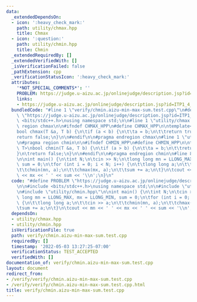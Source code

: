 ```yaml
---
data:
  _extendedDependsOn:
  - icon: ':heavy_check_mark:'
    path: utility/chmax.hpp
    title: Chmax
  - icon: ':question:'
    path: utility/chmin.hpp
    title: Chmin
  _extendedRequiredBy: []
  _extendedVerifiedWith: []
  _isVerificationFailed: false
  _pathExtension: cpp
  _verificationStatusIcon: ':heavy_check_mark:'
  attributes:
    '*NOT_SPECIAL_COMMENTS*': ''
    PROBLEM: https://judge.u-aizu.ac.jp/onlinejudge/description.jsp?id=ITP1_4_D
    links:
    - https://judge.u-aizu.ac.jp/onlinejudge/description.jsp?id=ITP1_4_D
  bundledCode: "#line 1 \"verify/chmin.aizu-min-max-sum.test.cpp\"\n#define PROBLEM\
    \ \"https://judge.u-aizu.ac.jp/onlinejudge/description.jsp?id=ITP1_4_D\"\n\n#include\
    \ <bits/stdc++.h>\nusing namespace std;\n\n#line 1 \"utility/chmax.hpp\"\n#pragma\
    \ region chmax\n\n#ifndef CHMAX_HPP\n#define CHMAX_HPP\n\ntemplate<typename T>\n\
    bool chmax(T &a, T b) {\n\tif (a < b) {\n\t\ta = b;\n\t\treturn true;\n\t}\n\t\
    return false;\n}\n\n#endif\n\n#pragma endregion chmax\n#line 1 \"utility/chmin.hpp\"\
    \n#pragma region chmin\n\n#ifndef CHMIN_HPP\n#define CHMIN_HPP\n\ntemplate<typename\
    \ T>\nbool chmin(T &a, T b) {\n\tif (a > b) {\n\t\ta = b;\n\t\treturn true;\n\t\
    }\n\treturn false;\n}\n\n#endif\n\n#pragma endregion chmin\n#line 8 \"verify/chmin.aizu-min-max-sum.test.cpp\"\
    \n\nint main() {\n\tint N;\n\tcin >> N;\n\tlong long mn = LLONG_MAX, mx = LLONG_MIN,\
    \ sum = 0;\n\tfor (int i = 0; i < N; i++) {\n\t\tlong long a;\n\t\tcin >> a;\n\
    \t\tchmin(mn, a);\n\t\tchmax(mx, a);\n\t\tsum += a;\n\t}\n\tcout << mn << ' '\
    \ << mx << ' ' << sum << '\\n';\n}\n"
  code: "#define PROBLEM \"https://judge.u-aizu.ac.jp/onlinejudge/description.jsp?id=ITP1_4_D\"\
    \n\n#include <bits/stdc++.h>\nusing namespace std;\n\n#include \"utility/chmax.hpp\"\
    \n#include \"utility/chmin.hpp\"\n\nint main() {\n\tint N;\n\tcin >> N;\n\tlong\
    \ long mn = LLONG_MAX, mx = LLONG_MIN, sum = 0;\n\tfor (int i = 0; i < N; i++)\
    \ {\n\t\tlong long a;\n\t\tcin >> a;\n\t\tchmin(mn, a);\n\t\tchmax(mx, a);\n\t\
    \tsum += a;\n\t}\n\tcout << mn << ' ' << mx << ' ' << sum << '\\n';\n}"
  dependsOn:
  - utility/chmax.hpp
  - utility/chmin.hpp
  isVerificationFile: true
  path: verify/chmin.aizu-min-max-sum.test.cpp
  requiredBy: []
  timestamp: '2022-05-03 13:27:25-07:00'
  verificationStatus: TEST_ACCEPTED
  verifiedWith: []
documentation_of: verify/chmin.aizu-min-max-sum.test.cpp
layout: document
redirect_from:
- /verify/verify/chmin.aizu-min-max-sum.test.cpp
- /verify/verify/chmin.aizu-min-max-sum.test.cpp.html
title: verify/chmin.aizu-min-max-sum.test.cpp
---
```

